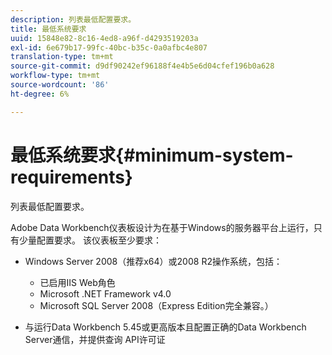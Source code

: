 ```yaml
---
description: 列表最低配置要求。
title: 最低系统要求
uuid: 15848e82-8c16-4ed8-a96f-d4293519203a
exl-id: 6e679b17-99fc-40bc-b35c-0a0afbc4e807
translation-type: tm+mt
source-git-commit: d9df90242ef96188f4e4b5e6d04cfef196b0a628
workflow-type: tm+mt
source-wordcount: '86'
ht-degree: 6%

---
```


# 最低系统要求{#minimum-system-requirements}

列表最低配置要求。

Adobe Data Workbench仪表板设计为在基于Windows的服务器平台上运行，只有少量配置要求。 该仪表板至少要求：

* Windows Server 2008（推荐x64）或2008 R2操作系统，包括：

   * 已启用IIS Web角色
   * Microsoft .NET Framework v4.0
   * Microsoft SQL Server 2008（Express Edition完全兼容。）

* 与运行Data Workbench 5.45或更高版本且配置正确的Data Workbench Server通信，并提供查询 API许可证

